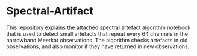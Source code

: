 # Spectral-Artifact
This repository explains the attached spectral artefact algorithm notebook that is used to detect small artefacts that repeat every 64 channels in the narrowband Meerkat observations. The algorithm checks artefacts in old observations, and also monitor if they have returned in new observations.
